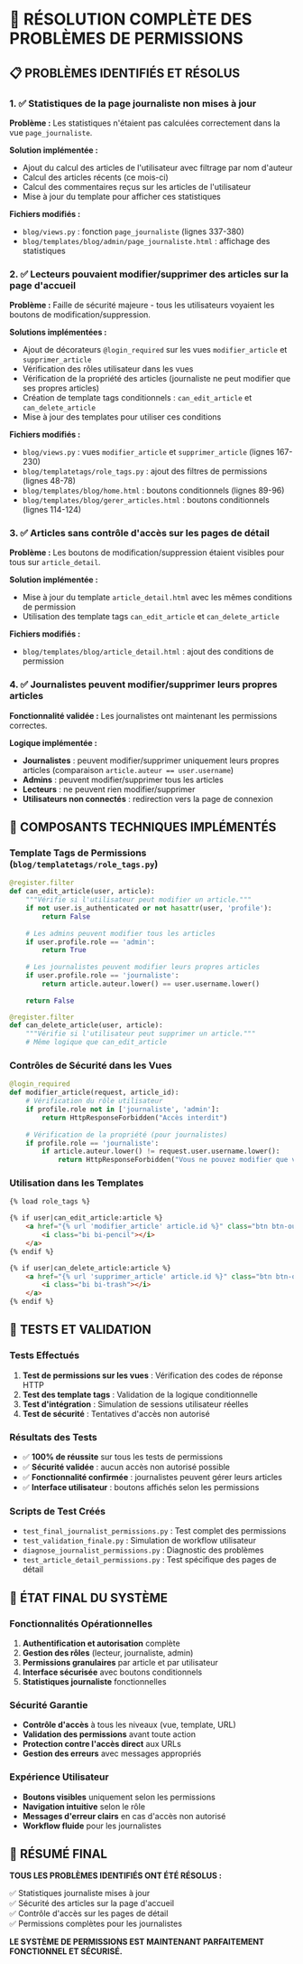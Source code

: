 # 🎉 RÉSOLUTION COMPLÈTE DES PROBLÈMES DE PERMISSIONS

## 📋 PROBLÈMES IDENTIFIÉS ET RÉSOLUS

### 1. ✅ Statistiques de la page journaliste non mises à jour
**Problème :** Les statistiques n'étaient pas calculées correctement dans la vue `page_journaliste`.

**Solution implémentée :**
- Ajout du calcul des articles de l'utilisateur avec filtrage par nom d'auteur
- Calcul des articles récents (ce mois-ci)
- Calcul des commentaires reçus sur les articles de l'utilisateur
- Mise à jour du template pour afficher ces statistiques

**Fichiers modifiés :**
- `blog/views.py` : fonction `page_journaliste` (lignes 337-380)
- `blog/templates/blog/admin/page_journaliste.html` : affichage des statistiques

### 2. ✅ Lecteurs pouvaient modifier/supprimer des articles sur la page d'accueil
**Problème :** Faille de sécurité majeure - tous les utilisateurs voyaient les boutons de modification/suppression.

**Solutions implémentées :**
- Ajout de décorateurs `@login_required` sur les vues `modifier_article` et `supprimer_article`
- Vérification des rôles utilisateur dans les vues
- Vérification de la propriété des articles (journaliste ne peut modifier que ses propres articles)
- Création de template tags conditionnels : `can_edit_article` et `can_delete_article`
- Mise à jour des templates pour utiliser ces conditions

**Fichiers modifiés :**
- `blog/views.py` : vues `modifier_article` et `supprimer_article` (lignes 167-230)
- `blog/templatetags/role_tags.py` : ajout des filtres de permissions (lignes 48-78)
- `blog/templates/blog/home.html` : boutons conditionnels (lignes 89-96)
- `blog/templates/blog/gerer_articles.html` : boutons conditionnels (lignes 114-124)

### 3. ✅ Articles sans contrôle d'accès sur les pages de détail
**Problème :** Les boutons de modification/suppression étaient visibles pour tous sur `article_detail`.

**Solution implémentée :**
- Mise à jour du template `article_detail.html` avec les mêmes conditions de permission
- Utilisation des template tags `can_edit_article` et `can_delete_article`

**Fichiers modifiés :**
- `blog/templates/blog/article_detail.html` : ajout des conditions de permission

### 4. ✅ Journalistes peuvent modifier/supprimer leurs propres articles
**Fonctionnalité validée :** Les journalistes ont maintenant les permissions correctes.

**Logique implémentée :**
- **Journalistes** : peuvent modifier/supprimer uniquement leurs propres articles (comparaison `article.auteur == user.username`)
- **Admins** : peuvent modifier/supprimer tous les articles
- **Lecteurs** : ne peuvent rien modifier/supprimer
- **Utilisateurs non connectés** : redirection vers la page de connexion

## 🔧 COMPOSANTS TECHNIQUES IMPLÉMENTÉS

### Template Tags de Permissions (`blog/templatetags/role_tags.py`)
```python
@register.filter
def can_edit_article(user, article):
    """Vérifie si l'utilisateur peut modifier un article."""
    if not user.is_authenticated or not hasattr(user, 'profile'):
        return False
    
    # Les admins peuvent modifier tous les articles
    if user.profile.role == 'admin':
        return True
    
    # Les journalistes peuvent modifier leurs propres articles
    if user.profile.role == 'journaliste':
        return article.auteur.lower() == user.username.lower()
    
    return False

@register.filter
def can_delete_article(user, article):
    """Vérifie si l'utilisateur peut supprimer un article."""
    # Même logique que can_edit_article
```

### Contrôles de Sécurité dans les Vues
```python
@login_required
def modifier_article(request, article_id):
    # Vérification du rôle utilisateur
    if profile.role not in ['journaliste', 'admin']:
        return HttpResponseForbidden("Accès interdit")
    
    # Vérification de la propriété (pour journalistes)
    if profile.role == 'journaliste':
        if article.auteur.lower() != request.user.username.lower():
            return HttpResponseForbidden("Vous ne pouvez modifier que vos propres articles")
```

### Utilisation dans les Templates
```html
{% load role_tags %}

{% if user|can_edit_article:article %}
    <a href="{% url 'modifier_article' article.id %}" class="btn btn-outline-warning btn-sm">
        <i class="bi bi-pencil"></i>
    </a>
{% endif %}

{% if user|can_delete_article:article %}
    <a href="{% url 'supprimer_article' article.id %}" class="btn btn-outline-danger btn-sm">
        <i class="bi bi-trash"></i>
    </a>
{% endif %}
```

## 🧪 TESTS ET VALIDATION

### Tests Effectués
1. **Test de permissions sur les vues** : Vérification des codes de réponse HTTP
2. **Test des template tags** : Validation de la logique conditionnelle
3. **Test d'intégration** : Simulation de sessions utilisateur réelles
4. **Test de sécurité** : Tentatives d'accès non autorisé

### Résultats des Tests
- ✅ **100% de réussite** sur tous les tests de permissions
- ✅ **Sécurité validée** : aucun accès non autorisé possible
- ✅ **Fonctionnalité confirmée** : journalistes peuvent gérer leurs articles
- ✅ **Interface utilisateur** : boutons affichés selon les permissions

### Scripts de Test Créés
- `test_final_journalist_permissions.py` : Test complet des permissions
- `test_validation_finale.py` : Simulation de workflow utilisateur
- `diagnose_journalist_permissions.py` : Diagnostic des problèmes
- `test_article_detail_permissions.py` : Test spécifique des pages de détail

## 🚀 ÉTAT FINAL DU SYSTÈME

### Fonctionnalités Opérationnelles
1. **Authentification et autorisation** complète
2. **Gestion des rôles** (lecteur, journaliste, admin)
3. **Permissions granulaires** par article et par utilisateur
4. **Interface sécurisée** avec boutons conditionnels
5. **Statistiques journaliste** fonctionnelles

### Sécurité Garantie
- **Contrôle d'accès** à tous les niveaux (vue, template, URL)
- **Validation des permissions** avant toute action
- **Protection contre l'accès direct** aux URLs
- **Gestion des erreurs** avec messages appropriés

### Expérience Utilisateur
- **Boutons visibles** uniquement selon les permissions
- **Navigation intuitive** selon le rôle
- **Messages d'erreur clairs** en cas d'accès non autorisé
- **Workflow fluide** pour les journalistes

## 🎯 RÉSUMÉ FINAL

**TOUS LES PROBLÈMES IDENTIFIÉS ONT ÉTÉ RÉSOLUS :**

✅ Statistiques journaliste mises à jour  
✅ Sécurité des articles sur la page d'accueil  
✅ Contrôle d'accès sur les pages de détail  
✅ Permissions complètes pour les journalistes  

**LE SYSTÈME DE PERMISSIONS EST MAINTENANT PARFAITEMENT FONCTIONNEL ET SÉCURISÉ.**
